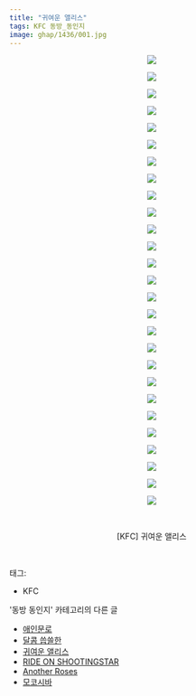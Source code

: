 ```yaml
---
title: "귀여운 앨리스"
tags: KFC 동방_동인지
image: ghap/1436/001.jpg
---
```

<div class="article">
<p style="text-align: center; clear: none; float: none;"><img src="{{ site.nasurl }}/ghap/1436/001.jpg"/></p>
<p style="text-align: center; clear: none; float: none;"><img src="{{ site.nasurl }}/ghap/1436/002.jpg"/></p>
<p style="text-align: center; clear: none; float: none;"><img src="{{ site.nasurl }}/ghap/1436/003.jpg"/></p>
<p style="text-align: center; clear: none; float: none;"><img src="{{ site.nasurl }}/ghap/1436/004.jpg"/></p>
<p style="text-align: center; clear: none; float: none;"><img src="{{ site.nasurl }}/ghap/1436/005.jpg"/></p>
<p style="text-align: center; clear: none; float: none;"><img src="{{ site.nasurl }}/ghap/1436/006.jpg"/></p>
<p style="text-align: center; clear: none; float: none;"><img src="{{ site.nasurl }}/ghap/1436/007.jpg"/></p>
<p style="text-align: center; clear: none; float: none;"><img src="{{ site.nasurl }}/ghap/1436/008.jpg"/></p>
<p style="text-align: center; clear: none; float: none;"><img src="{{ site.nasurl }}/ghap/1436/009.jpg"/></p>
<p style="text-align: center; clear: none; float: none;"><img src="{{ site.nasurl }}/ghap/1436/010.jpg"/></p>
<p style="text-align: center; clear: none; float: none;"><img src="{{ site.nasurl }}/ghap/1436/011.jpg"/></p>
<p style="text-align: center; clear: none; float: none;"><img src="{{ site.nasurl }}/ghap/1436/012.jpg"/></p>
<p style="text-align: center; clear: none; float: none;"><img src="{{ site.nasurl }}/ghap/1436/013.jpg"/></p>
<p style="text-align: center; clear: none; float: none;"><img src="{{ site.nasurl }}/ghap/1436/014.jpg"/></p>
<p style="text-align: center; clear: none; float: none;"><img src="{{ site.nasurl }}/ghap/1436/015.jpg"/></p>
<p style="text-align: center; clear: none; float: none;"><img src="{{ site.nasurl }}/ghap/1436/016.jpg"/></p>
<p style="text-align: center; clear: none; float: none;"><img src="{{ site.nasurl }}/ghap/1436/017.jpg"/></p>
<p style="text-align: center; clear: none; float: none;"><img src="{{ site.nasurl }}/ghap/1436/018.jpg"/></p>
<p style="text-align: center; clear: none; float: none;"><img src="{{ site.nasurl }}/ghap/1436/019.jpg"/></p>
<p style="text-align: center; clear: none; float: none;"><img src="{{ site.nasurl }}/ghap/1436/020.jpg"/></p>
<p style="text-align: center; clear: none; float: none;"><img src="{{ site.nasurl }}/ghap/1436/021.jpg"/></p>
<p style="text-align: center; clear: none; float: none;"><img src="{{ site.nasurl }}/ghap/1436/022.jpg"/></p>
<p style="text-align: center; clear: none; float: none;"><img src="{{ site.nasurl }}/ghap/1436/023.jpg"/></p>
<p style="text-align: center; clear: none; float: none;"><img src="{{ site.nasurl }}/ghap/1436/024.jpg"/></p>
<p style="text-align: center; clear: none; float: none;"><img src="{{ site.nasurl }}/ghap/1436/025.jpg"/></p>
<p style="text-align: center; clear: none; float: none;"><img src="{{ site.nasurl }}/ghap/1436/026.jpg"/></p>
<p style="text-align: center; clear: none; float: none;"><img src="{{ site.nasurl }}/ghap/1436/027.jpg"/></p>
<p style="text-align: center; clear: none; float: none;"><br/></p>
<p style="text-align: center; clear: none; float: none;">[KFC] 귀여운 앨리스</p>
<p><br/></p>
</div><div class="tagTrail">
<p>태그: </p>
<ul>
<li>KFC</li>
</ul>
</div><div class="another">
<p>'동방 동인지' 카테고리의 다른 글</p>
<ul>
<li><a href="/2016-08-09-ghap_1438">애인문로</a></li>
<li><a href="/2016-08-09-ghap_1437">달콤 씁쓸한</a></li>
<li><a href="/2016-08-08-ghap_1436">귀여운 앨리스</a></li>
<li><a href="/2016-08-08-ghap_1435">RIDE ON SHOOTINGSTAR</a></li>
<li><a href="/2016-08-08-ghap_1433">Another Roses</a></li>
<li><a href="/2016-08-08-ghap_1432">모코시바</a></li>
</ul>
</div><div class="cb_module cb_fluid">
<div class="cb_wrt cb_profile">
</div><!-- commentList close -->
</div>
<br/>
<p id="refer"></p>
<br/>
